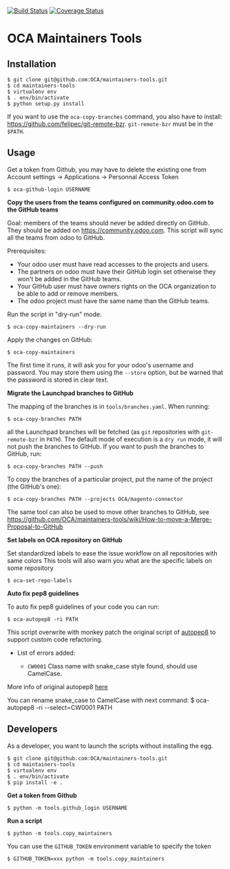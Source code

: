 [![Build Status](https://travis-ci.org/OCA/maintainers-tools.svg?branch=master)](https://travis-ci.org/OCA/maintainers-tools)
[![Coverage Status](https://img.shields.io/coveralls/OCA/maintainers-tools.svg)](https://coveralls.io/r/OCA/maintainers-tools?branch=master)

# OCA Maintainers Tools

## Installation

    $ git clone git@github.com:OCA/maintainers-tools.git
    $ cd maintainers-tools
    $ virtualenv env
    $ . env/bin/activate
    $ python setup.py install

If you want to use the `oca-copy-branches` command, you also have to install:
https://github.com/felipec/git-remote-bzr. `git-remote-bzr` must be in the
`$PATH`.

## Usage

Get a token from Github, you may have to delete the existing one from Account settings -> Applications -> Personnal Access Token

    $ oca-github-login USERNAME

**Copy the users from the teams configured on community.odoo.com to the GitHub teams**

Goal: members of the teams should never be added directly on GitHub.
They should be added on https://community.odoo.com. This script will
sync all the teams from odoo to GitHub.

Prerequisites:

* Your odoo user must have read accesses to the projects and users.
* The partners on odoo must have their GitHub login set otherwise they won't
  be added in the GitHub teams.
* Your GitHub user must have owners rights on the OCA organization to be
  able to add or remove members.
* The odoo project must have the same name than the GitHub teams.

Run the script in "dry-run" mode:

    $ oca-copy-maintainers --dry-run

Apply the changes on GitHub:

    $ oca-copy-maintainers

The first time it runs, it will ask you for your odoo's username and
password. You may store them using the `--store` option, but be warned
that the password is stored in clear text.


**Migrate the Launchpad branches to GitHub**

The mapping of the branches is in `tools/branches.yaml`.
When running:

    $ oca-copy-branches PATH

all the Launchpad branches will be fetched (as `git` repositories with `git-remote-bzr` in `PATH`).
The default mode of execution is a `dry run` mode, it will not push the branches to GitHub.
If you want to push the branches to GitHub, run:

    $ oca-copy-branches PATH --push

To copy the branches of a particular project, put the name of the project (the GitHub's one):

    $ oca-copy-branches PATH --projects OCA/magento-connector

The same tool can also be used to move other branches to GitHub, see
https://github.com/OCA/maintainers-tools/wiki/How-to-move-a-Merge-Proposal-to-GitHub

**Set labels on OCA repository on GitHub**

Set standardized labels to ease the issue workflow on all repositories with same colors
This tools will also warn you what are the specific labels on some repository

    $ oca-set-repo-labels


**Auto fix pep8 guidelines**

To auto fix pep8 guidelines of your code you can run:

    $ oca-autopep8 -ri PATH

This script overwrite with monkey patch the original script of [autopep8](https://github.com/hhatto/autopep8)
to support custom code refactoring.

* List of errors added:

    - `CW0001` Class name with snake_case style found, should use CamelCase.

More info of original autopep8 [here](https://pypi.python.org/pypi/autopep8/)

You can rename snake_case to CamelCase with next command:
    $ oca-autopep8 -ri --select=CW0001 PATH


## Developers

As a developer, you want to launch the scripts without installing the
egg. 

    $ git clone git@github.com:OCA/maintainers-tools.git
    $ cd maintainers-tools
    $ virtualenv env
    $ . env/bin/activate
    $ pip install -e .

**Get a token from Github**

    $ python -m tools.github_login USERNAME

**Run a script**

    $ python -m tools.copy_maintainers

You can use the `GITHUB_TOKEN` environment variable to specify the token

    $ GITHUB_TOKEN=xxx python -m tools.copy_maintainers
